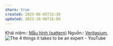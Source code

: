 ```yaml
---
share: true
created: 2023-06-05T15:39
updated: 2023-10-06T16:09
---
```


Khái niệm:: [Mẫu hình (pattern)](../../%CE%9E%20Kh%C3%A1i%20ni%E1%BB%87m/M%E1%BA%ABu%20h%C3%ACnh%20(pattern).md)
Nguồn:: [Veritasium](../../%CE%9E%20Ngu%E1%BB%93n/Veritasium.md), ![The 4 things it takes to be an expert - YouTube](https://www.youtube.com/watch?v=5eW6Eagr9XA)
